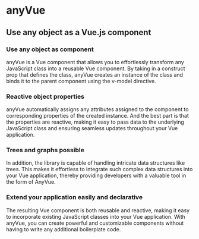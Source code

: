 # anyVue
## Use any object as a Vue.js component

### Use any object as component
anyVue is a Vue component that allows you to effortlessly transform any JavaScript class into a reusable Vue component. By taking in a construct prop that defines the class, anyVue creates an instance of the class and binds it to the parent component using the v-model directive.

### Reactive object properties
anyVue automatically assigns any attributes assigned to the component to corresponding properties of the created instance. And the best part is that the properties are reactive, making it easy to pass data to the underlying JavaScript class and ensuring seamless updates throughout your Vue application.

### Trees and graphs possible
In addition, the library is capable of handling intricate data structures like trees. This makes it effortless to integrate such complex data structures into your Vue application, thereby providing developers with a valuable tool in the form of AnyVue.

### Extend your application easily and declarative
The resulting Vue component is both reusable and reactive, making it easy to incorporate existing JavaScript classes into your Vue application. With anyVue, you can create powerful and customizable components without having to write any additional boilerplate code.
